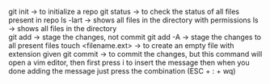 git init -> to initialize a repo 
git status -> to check the status of all files present in repo
ls -lart -> shows all files in the directory with permissions 
ls -> shows all files in the directory  
git add <filename> -> stage the changes, not commit 
git add -A -> stage the changes to all present files 
touch <filename.ext> -> to create an empty file with extension given
git commit -> to commit the changes, but this command will open a vim editor, then first press i to insert the message then when you done adding the message just press the combination (ESC + : + wq)